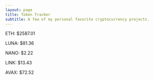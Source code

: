 ```yaml
---
layout: page
title: Token Tracker
subtitle: A few of my personal favorite cryptocurrency projects.
---
```


<!--BEGINCRYPTOINPUT-->
ETH: $2587.01

LUNA: $81.36

NANO: $2.22

LINK: $13.43

AVAX: $72.52

<!--ENDCRYPTOINPUT-->
